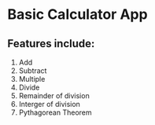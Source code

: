 # Basic Calculator App

## Features include:

1) Add
2) Subtract
3) Multiple
4) Divide
5) Remainder of division
6) Interger of division
7) Pythagorean Theorem
